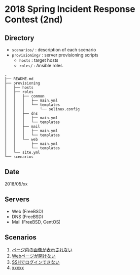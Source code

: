 # 2018 Spring Incident Response Contest (2nd)

## Directory
* `scenarios/` : description of each scenario
* `provisioning/` : server provisioning scripts
    - `hosts` : target hosts
    - `roles/` : Ansible roles
```
.
├── README.md
├── provisioning
│   ├── hosts
│   ├── roles
│   │   ├── common
│   │   │   ├── main.yml
│   │   │   └── templates
│   │   │       └── selinux.config
│   │   ├── dns
│   │   │   ├── main.yml
│   │   │   └── templates
│   │   ├── mail
│   │   │   ├── main.yml
│   │   │   └── templates
│   │   └── web
│   │       ├── main.yml
│   │       └── templates
│   └── site.yml
└── scenarios
```

## Date
2018/05/xx

## Servers
* Web (FreeBSD)
* DNS (FreeBSD)
* Mail (FreeBSD, CentOS)

## Scenarios
1. [ページ内の画像が表示されない](scenario/file-permission/README.md)
1. [Webページが開けない](scenario/dos-attack/README.md)
1. [SSHでログインできない](scenario/cannot-ssh-login/README.md)
1. [xxxxx](scenario/xxxxx.md)
